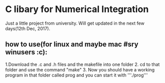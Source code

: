 # C libary for Numerical Integration

Just a little project from university. Will get updated in the next few days(12th Dec, 2017).

## how to use(for linux and maybe mac #sry winusers :c):

1.Download the .c and .h files and the makefile into one folder
2. cd to that folder and use the command "make"
3. Now you should have a working program in that folder called prog and you can start it with '''./prog'''
